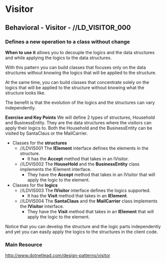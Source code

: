 # Visitor
## Behavioral - Visitor -  //LD_VISITOR_000
### Defines a new operation to a class without change

**When to use it**
allows you to decouple the logics and the data structures and while applying the logics to the data structures. 

With this pattern you can build classes that focuses only on the data structures without knowing the logics that will be applied to the structure. 

At the same time, you can build classes that concentrate solely on the logics that will be applied to the structure without knowing what the structure looks like. 

The benefit is that the evolution of the logics and the structures can vary independently.

**Exercise and Key Points**
We will define 2 types of structures, Household and BusinessEntity. They are the data structures where the visitors can apply their logics to. Both the Household and the BusinessEntity can be visited by SantaClaus or the MailCarrier. 

- Classes for the **structures**
  - //LDVIS001 The **IElement** interface defines the elements in the structure.
    - It has the **Accept** method that takes in an IVisitor.
  - //LDVIS002 The **HouseHold** and the **BusinessEntity** class implements the IElement interface.
    - They have the **Accept** method that takes in an IVisitor that will apply the logic to the element.
- Classes for the **logics**
  - //LDVIS003 The **IVisitor** interface defines the logics supported.
    - It has the **Visit** method that takes in an **IElement**.
  - //LDVIS004 The **SantaClaus** and the **MailCarrier** class implements the **IVisitor** interface.
    - They have the **Visit** method that takes in an **IElement** that will apply the logic to the element.

Notice that you can develop the structure and the logic parts independently and yet you can easily apply the logics to the structures in the client code.

### Main Resource
http://www.dotnetlead.com/design-patterns/visitor












